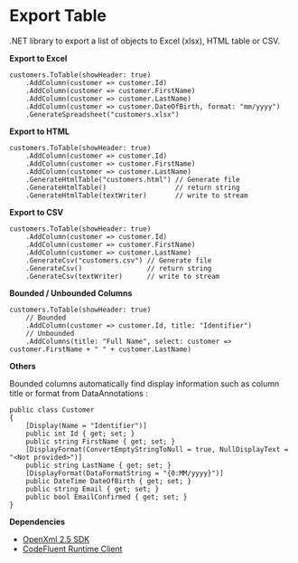Export Table
===========

.NET library to export a list of objects to Excel (xlsx), HTML table or CSV.

**Export to Excel**

    customers.ToTable(showHeader: true)
        .AddColumn(customer => customer.Id)
        .AddColumn(customer => customer.FirstName)
        .AddColumn(customer => customer.LastName)
        .AddColumn(customer => customer.DateOfBirth, format: "mm/yyyy")
        .GenerateSpreadsheet("customers.xlsx")

**Export to HTML**

    customers.ToTable(showHeader: true)
        .AddColumn(customer => customer.Id)
        .AddColumn(customer => customer.FirstName)
        .AddColumn(customer => customer.LastName)
        .GenerateHtmlTable("customers.html") // Generate file
        .GenerateHtmlTable()                 // return string
        .GenerateHtmlTable(textWriter)       // write to stream

**Export to CSV**

    customers.ToTable(showHeader: true)
        .AddColumn(customer => customer.Id)
        .AddColumn(customer => customer.FirstName)
        .AddColumn(customer => customer.LastName)
        .GenerateCsv("customers.csv") // Generate file
        .GenerateCsv()                // return string
        .GenerateCsv(textWriter)      // write to stream

**Bounded / Unbounded Columns**

    customers.ToTable(showHeader: true)
        // Bounded
        .AddColumn(customer => customer.Id, title: "Identifier")
        // Unbounded
        .AddColumns(title: "Full Name", select: customer => customer.FirstName + " " + customer.LastName)

**Others**

Bounded columns automatically find display information such as column title or format from DataAnnotations :

    public class Customer
    {
        [Display(Name = "Identifier")]
        public int Id { get; set; }
        public string FirstName { get; set; }
        [DisplayFormat(ConvertEmptyStringToNull = true, NullDisplayText = "<Not provided>")]
        public string LastName { get; set; }
        [DisplayFormat(DataFormatString = "{0:MM/yyyy}")]
        public DateTime DateOfBirth { get; set; }
        public string Email { get; set; }
        public bool EmailConfirmed { get; set; }
    }

**Dependencies**

- [OpenXml 2.5 SDK](https://www.nuget.org/packages/DocumentFormat.OpenXml/)
- [CodeFluent Runtime Client](http://www.softfluent.com/products/codefluent-runtime-client)

